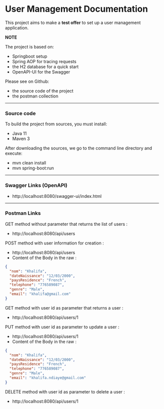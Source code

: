 # User Management Documentation

This project aims to make a **test offer** to set up a user management application.

**NOTE**

The project is based on:
* Springboot setup
* Spring AOP for tracing requests
* the H2 database for a quick start
* OpenAPI-UI for the Swagger

Please see on Github:
* the source code of the project
* the postman collection

---
### Source code
To build the project from sources, you must install:
* Java 11
* Maven 3

After downloading the sources, we go to the command line directory and execute:
* mvn clean install
* mvn spring-boot:run

---
### Swagger Links (OpenAPI)

* http://localhost:8080/swagger-ui/index.html

---
### Postman Links

GET method without parameter that returns the list of users :
* http://localhost:8080/api/users

POST method with user information for creation :
* http://localhost:8080/api/users
* Content of the Body in the raw :
```json
{
  "nom": "Khalifa",
  "dateNaissance": "12/03/2000",
  "paysResidence": "French",
  "telephone": "776589087",
  "genre": "Male",
  "email": "khalifa@gmail.com"
}
```

GET method with user id as parameter that returns a user :
* http://localhost:8080/api/users/1

PUT method with user id as parameter to update a user :
* http://localhost:8080/api/users/1
* Content of the Body in the raw :
```json
{
  "nom": "Khalifa",
  "dateNaissance": "12/03/2000",
  "paysResidence": "French",
  "telephone": "776589087",
  "genre": "Male",
  "email": "khalifa.ndiaye@gmail.com"
}
```

DELETE method with user id as parameter to delete a user :
* http://localhost:8080/api/users/1


